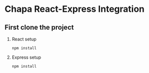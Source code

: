 # Chapa React-Express Integration
## First clone the project
1. React setup
   ```
   npm install
   ```
2. Express setup
   ```
   npm install
   ```
